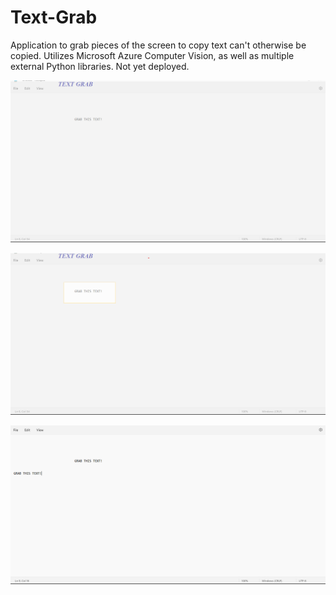 # Text-Grab
Application to grab pieces of the screen to copy text can't otherwise be copied. Utilizes Microsoft Azure Computer Vision, as well as multiple external Python libraries. Not yet deployed.

![My Image](images/Demonstration1.png)

![My Image](images/Demonstration2.png)

![My Image](images/Demonstration3.png)
